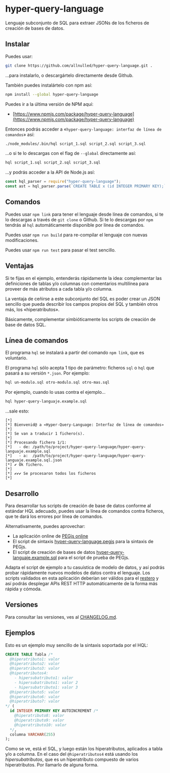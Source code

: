 # hyper-query-language

Lenguaje subconjunto de SQL para extraer JSONs de los ficheros de creación de bases de datos.




## Instalar

Puedes usar:

```sh
git clone https://github.com/allnulled/hyper-query-language.git .
```

...para instalarlo, o descargártelo directamente desde Github.

También puedes instalártelo con npm así:

```sh
npm install --global hyper-query-language
```

Puedes ir a la última versión de NPM aquí:

  - [https://www.npmjs.com/package/hyper-query-language](https://www.npmjs.com/package/hyper-query-language)

Entonces podrás acceder a «`hyper-query-language: interfaz de línea de comandos`» así:

```sh
./node_modules/.bin/hql script_1.sql script_2.sql script_3.sql
```

...o si te lo descargas con el flag de `--global` directamente así:

```sh
hql script_1.sql script_2.sql script_3.sql
```

...y podrás acceder a la API de Node.js así:

```js
const hql_parser = require("hyper-query-language");
const ast = hql_parser.parse(`CREATE TABLE x (id INTEGER PRIMARY KEY);`);
```

## Comandos

Puedes usar `npm link` para tener el lenguaje desde línea de comandos, si te lo descargas a través de `git clone` o Github. Si te lo descargas por `npm` tendrás al `hql` automáticamente disponible por línea de comandos.

Puedes usar `npm run build` para re-compilar el lenguaje con nuevas modificaciones.

Puedes usar `npm run test` para pasar el test sencillo.

## Ventajas

Si te fijas en el ejemplo, entenderás rápidamente la idea: complementar las definiciones de tablas y/o columnas con comentarios multilínea para proveer de más atributos a cada tabla y/o columna.

La ventaja de ceñirse a este subconjunto del SQL es poder crear un JSON sencillo que pueda describir los campos propios del SQL y también otros más, los «hiperatributos».

Básicamente, complementar simbióticamente los scripts de creación de base de datos SQL.

## Línea de comandos

El programa `hql` se instalará a partir del comando `npm link`, que es voluntario.

El programa `hql` sólo acepta 1 tipo de parámetro: ficheros `sql` o `hql` que pasará a su versión `*.json`. Por ejemplo:

```sh
hql un-modulo.sql otro-modulo.sql otro-mas.sql
```

Por ejemplo, cuando lo usas contra el ejemplo...

```sh
hql hyper-query-languaje.example.sql
```

...sale esto:

```
[*] 
[*] Bienvenid@ a «Hyper-Query-Language: Interfaz de línea de comandos»
[*] 
[*] Se van a traducir 1 fichero(s).
[*] 
[*] Procesando fichero 1/1:
[*]   - de: /path/to/project/hyper-query-language/hyper-query-languaje.example.sql
[*]   - a:  /path/to/project/hyper-query-language/hyper-query-languaje.example.sql.json
[*] ✔ Ok fichero.
[*] 
[*] ✔✔✔ Se procesaron todos los ficheros
[*] 
```

## Desarrollo

Para desarrollar tus scripts de creación de base de datos conforme al estándar HQL adecuado, puedes usar la línea de comandos contra ficheros, que te dará los errores por línea de comandos.

Alternativamente, puedes aprovechar:

  - La aplicación online de [PEGjs online](https://pegjs.org/online)
  - El script de sintaxis [hyper-query-language.pegjs](https://raw.githubusercontent.com/allnulled/hyper-query-language/main/hyper-query-language.pegjs) para la sintaxis de PEGjs.
  - El script de creación de bases de datos [hyper-query-languaje.example.sql](https://raw.githubusercontent.com/allnulled/hyper-query-language/main/hyper-query-language.example.sql) para el script de prueba de PEGjs.

Adapta el script de ejemplo a tu casuística de modelo de datos, y así podrás probar rápidamente nuevos modelos de datos contra el lenguaje. Los scripts validados en esta aplicación deberían ser válidos para el [restero](https://github.com/allnulled/restero/tree/main) y así podrás desplegar APIs REST HTTP automáticamente de la forma más rápida y cómoda.

## Versiones

Para consultar las versiones, ves al [CHANGELOG.md](./CHANGELOG.md).

## Ejemplos

Esto es un ejemplo muy sencillo de la sintaxis soportada por el HQL:

```sql
CREATE TABLE Tabla /*
  @hiperatributo1: valor
  @hiperatributo2: valor
  @hiperatributo3: valor
  @hiperatributos4:
    - hipersubatributo1: valor
    - hipersubatributo1: valor 2
    - hipersubatributo1: valor 3
  @hiperatributo5: valor
  @hiperatributo6: valor
  @hiperatributo7: valor
*/ (
  id INTEGER PRIMARY KEY AUTOINCREMENT /*
    @hiperatributo8: valor
    @hiperatributo9: valor
    @hiperatributo10: valor
  */,
  columna VARCHAR(255)
);
```

Como se ve, está el SQL, y luego están los hiperatributos, aplicados a tabla y/o a columna. En el caso del `@hiperatributos4` está usando los *hipersubatributos*, que es un hiperatributo compuesto de varios hiperatributos. Por llamarlo de alguna forma.